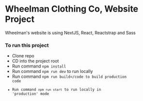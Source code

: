 # Wheelman Clothing Co, Website Project
Wheelman's website is using NextJS, React, Reactstrap and Sass

### To run this project
- Clone repo
- CD into the project root
- Run command <code>npm install</code>
- Run command <code>npm run dev</code> to run locally
- Run command <code>npm run build</code to build production code
- Run command <code>npm run start</code> to run locally in 'production' mode
